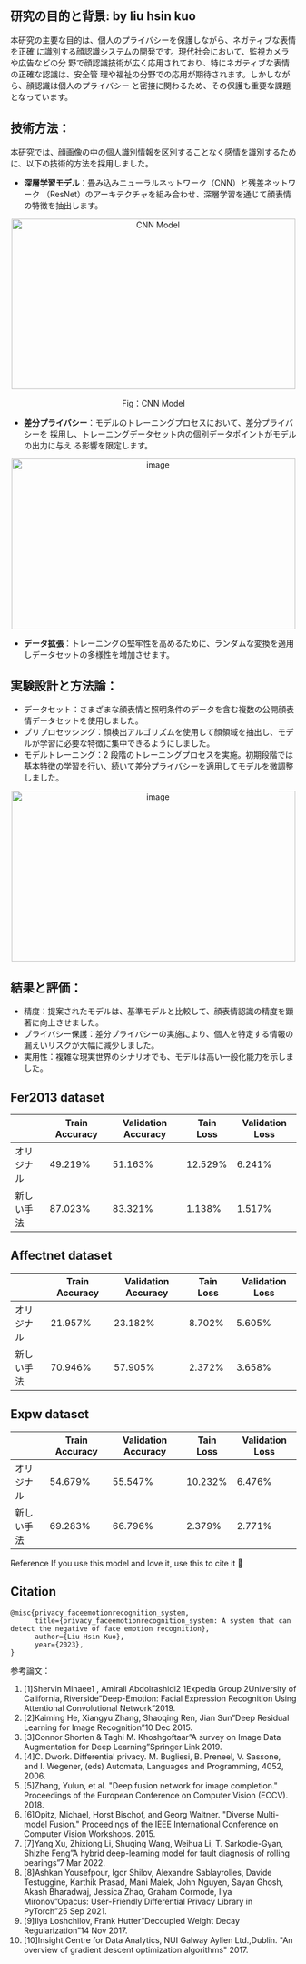 ## 研究の目的と背景: by liu hsin kuo
本研究の主要な目的は、個人のプライバシーを保護しながら、ネガティブな表情を正確 
に識別する顔認識システムの開発です。現代社会において、監視カメラや広告などの分 
野で顔認識技術が広く応用されており、特にネガティブな表情の正確な認識は、安全管 
理や福祉の分野での応用が期待されます。しかしながら、顔認識は個人のプライバシー 
と密接に関わるため、その保護も重要な課題となっています。 

## 技術方法： 
本研究では、顔画像の中の個人識別情報を区別することなく感情を識別するために、以下の技術的方法を採用しました。 
* **深層学習モデル**：畳み込みニューラルネットワーク（CNN）と残差ネットワーク （ResNet）のアーキテクチャを組み合わせ、深層学習を通じて顔表情の特徴を抽出します。
<div style="text-align: center;">
<img src="https://github.com/j40pl7llyccl/privacy_faceemotionrecognition_system/assets/24970006/b9483151-fb36-4fd5-ba91-5d1143ab0815" alt="CNN Model" width="500" height="300">
<p>Fig：CNN Model</p>
</div>



* **差分プライバシー**：モデルのトレーニングプロセスにおいて、差分プライバシーを 採用し、トレーニングデータセット内の個別データポイントがモデルの出力に与え る影響を限定します。
<p align="center">
<img src="https://github.com/j40pl7llyccl/privacy_faceemotionrecognition_system/assets/24970006/89047fe2-ec6f-474b-8a97-93a56e31703e" alt="image" width="500" height="300">
</p>

* **データ拡張**：トレーニングの堅牢性を高めるために、ランダムな変換を適用しデータセットの多様性を増加させます。
  
## 実験設計と方法論： 
* データセット：さまざまな顔表情と照明条件のデータを含む複数の公開顔表情データセットを使用しました。 
* プリプロセッシング：顔検出アルゴリズムを使用して顔領域を抽出し、モデルが学習に必要な特徴に集中できるようにしました。 
* モデルトレーニング：2 段階のトレーニングプロセスを実施。初期段階では基本特徴の学習を行い、続いて差分プライバシーを適用してモデルを微調整しました。
<p align="center">
<img src="https://github.com/j40pl7llyccl/privacy_faceemotionrecognition_system/assets/24970006/71481316-5a89-48e5-97a8-f5f38b5a825f" alt="image" width="500" height="300">
</p>

## 結果と評価： 
* 精度：提案されたモデルは、基準モデルと比較して、顔表情認識の精度を顕著に向上させました。 
* プライバシー保護：差分プライバシーの実施により、個人を特定する情報の漏えいリスクが大幅に減少しました。 
* 実用性：複雑な現実世界のシナリオでも、モデルは高い一般化能力を示しました。 


## Fer2013 dataset

|  | Train Accuracy | Validation Accuracy|Tain Loss|Validation Loss|
| -------- | -------- | -------- |-----|-----|
| オリジナル   | 49.219%    | 51.163%     |12.529%|6.241%|
|新しい手法|87.023%|83.321%|1.138%|1.517%|



## Affectnet dataset

|  | Train Accuracy | Validation Accuracy|Tain Loss|Validation Loss|
| -------- | -------- | -------- |-----|-----|
| オリジナル   | 21.957%   | 23.182%     |8.702%|5.605%|
|新しい手法|70.946%|57.905%|2.372%|3.658%|



## Expw dataset

|  | Train Accuracy | Validation Accuracy|Tain Loss|Validation Loss|
| -------- | -------- | -------- |-----|-----|
| オリジナル   | 54.679%   | 55.547%     |10.232%|6.476%|
|新しい手法|69.283%|66.796%|2.379%|2.771%|


Reference
If you use this model and love it, use this to cite it 🤗

## Citation

```
@misc{privacy_faceemotionrecognition_system,
      title={privacy_faceemotionrecognition_system: A system that can detect the negative of face emotion recognition},
      author={Liu Hsin Kuo},
      year={2023},
}
```

参考論文：
1. [1]Shervin Minaee1 , Amirali Abdolrashidi2 1Expedia Group 2University of California, Riverside”Deep-Emotion: Facial Expression Recognition Using Attentional  Convolutional Network”2019.
1. [2]Kaiming He, Xiangyu Zhang, Shaoqing Ren, Jian Sun”Deep Residual Learning for Image Recognition”10 Dec 2015.
1. [3]Connor Shorten & Taghi M. Khoshgoftaar”A survey on Image Data Augmentation for Deep Learning”Springer Link 2019.
1. [4]C. Dwork. Differential privacy. M. Bugliesi, B. Preneel, V. Sassone, and I. Wegener, (eds) Automata, Languages and Programming, 4052, 2006.
1. [5]Zhang, Yulun, et al. "Deep fusion network for image completion." Proceedings of the European Conference on Computer Vision (ECCV). 2018.
1. [6]Opitz, Michael, Horst Bischof, and Georg Waltner. "Diverse Multi-model Fusion." Proceedings of the IEEE International Conference on Computer Vision Workshops. 2015.
1. [7]Yang Xu, Zhixiong Li, Shuqing Wang, Weihua Li, T. Sarkodie-Gyan, Shizhe Feng”A hybrid deep-learning model for fault diagnosis of rolling bearings”7 Mar 2022.
1. [8]Ashkan Yousefpour, Igor Shilov, Alexandre Sablayrolles, Davide Testuggine, Karthik Prasad, Mani Malek, John Nguyen, Sayan Ghosh, Akash Bharadwaj, Jessica Zhao, Graham Cormode, Ilya Mironov”Opacus: User-Friendly Differential Privacy Library in PyTorch”25 Sep 2021.
1. [9]Ilya Loshchilov, Frank Hutter”Decoupled Weight Decay Regularization”14 Nov 2017.
1. [10]Insight Centre for Data Analytics, NUI Galway Aylien Ltd.,Dublin. "An overview of gradient descent optimization algorithms"  2017.

